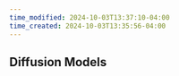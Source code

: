```yaml
---
time_modified: 2024-10-03T13:37:10-04:00
time_created: 2024-10-03T13:35:56-04:00
---
```



## Diffusion Models




